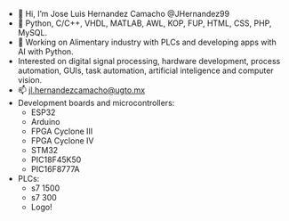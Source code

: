 - 👋 Hi, I’m Jose Luis Hernandez Camacho @JHernandez99
- 👀 Python, C/C++, VHDL, MATLAB, AWL, KOP, FUP, HTML, CSS, PHP, MySQL.
- 🌱 Working on Alimentary industry with PLCs and developing apps with AI with Python.
- Interested on digital signal processing, hardware development, process automation, GUIs, task automation, artificial inteligence and computer vision.
- 📫 jl.hernandezcamacho@ugto.mx
- Development boards and microcontrollers:
    - ESP32
    - Arduino
    - FPGA Cyclone III
    - FPGA Cyclone IV
    - STM32
    - PIC18F45K50
    - PIC16F8777A
- PLCs:
    - s7 1500
    - s7 300
    - Logo!

<!---
JHernandez99/JHernandez99 is a ✨ special ✨ repository because its `README.md` (this file) appears on your GitHub profile.
You can click the Preview link to take a look at your changes.
--->
